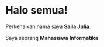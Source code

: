 # Halo semua! 

Perkenalkan nama saya **Saila Julia**.<br>

Saya seorang **Mahasiswa Informatika** 
